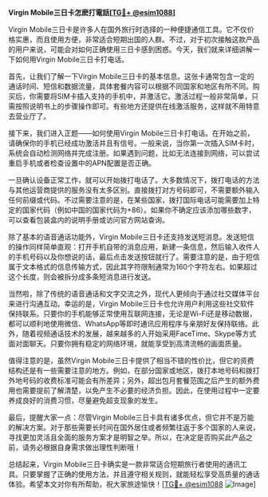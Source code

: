 **Virgin Mobile三日卡怎麽打電話[[TG💪+ @esim1088](https://t.me/s/esim1088)]**

Virgin Mobile三日卡是许多人在国外旅行时选择的一种便捷通信工具。它不仅价格实惠，而且使用方便，非常适合短期出国的人群。不过，对于初次接触这款产品的用户来说，可能会对如何正确使用三日卡感到困惑。今天，我们就来详细讲解一下如何用Virgin Mobile三日卡打电话。

首先，让我们了解一下Virgin Mobile三日卡的基本信息。这张卡通常包含一定的通话时间、短信和数据流量，具体套餐内容可以根据不同国家和地区有所不同。购买后，你需要将SIM卡插入支持的手机中，并激活它。激活过程一般非常简单，只需按照说明书上的步骤操作即可。有些地方还提供在线激活服务，这样就不用特意去营业厅了。

接下来，我们进入正题——如何使用Virgin Mobile三日卡打电话。在开始之前，请确保你的手机已经成功激活并且有信号。一般来说，当你第一次插入SIM卡时，系统会自动检测网络并完成注册。如果遇到问题，比如无法连接到网络，可以尝试重启手机或者检查设置中的APN配置是否正确。

一旦确认设备正常工作，就可以开始拨打电话了。大多数情况下，拨打电话的方法与其他运营商提供的服务没有太多区别。直接拨打对方号码即可，不需要额外输入任何前缀或代码。不过需要注意的是，在某些国家，拨打国际电话可能需要加上特定的国家代码（例如中国的国家代码为+86）。如果你不确定应该添加哪些数字，可以查看包装盒内的说明手册或访问官方网站查询。

除了基本的语音通话功能外，Virgin Mobile三日卡还支持发送短消息。发送短信的操作同样简单直观：打开手机自带的消息应用，新建一条信息，然后输入收件人的手机号码以及你想说的话，最后点击发送按钮就行了。需要注意的是，由于短信属于文本格式的信息传输方式，因此其字符限制通常为160个字符左右。如果超过这个长度，则会被拆分成多条短消息进行发送。

当然啦，除了传统的语音通话和文字交流之外，现代人更倾向于通过社交媒体平台来进行沟通互动。幸运的是，Virgin Mobile三日卡也允许用户利用这些社交软件保持联系。只要你的手机能够正常使用互联网连接，无论是Wi-Fi还是移动数据，都可以顺利地使用微信、WhatsApp等即时通讯应用程序与亲朋好友保持联络。此外，随着视频通话技术的发展，越来越多的人开始采用FaceTime、Skype等方式面对面聊天。只要你拥有稳定的网络环境，就能享受到高清流畅的画面质量。

值得注意的是，虽然Virgin Mobile三日卡提供了相当不错的性价比，但它的资费结构还是有一些需要注意的地方。例如，在部分国家或地区，拨打本地号码和拨打外地号码的收费标准可能会有所差异；另外，超出包月套餐范围之后产生的额外费用也需要提前了解清楚，以免产生不必要的经济负担。因此，在使用过程中一定要养成良好的消费习惯，尽量避免超支现象的发生。

最后，提醒大家一点：尽管Virgin Mobile三日卡具有诸多优点，但它并不是万能的解决方案。对于那些需要长时间在国外居住或者频繁往返于多个国家的人来说，寻找更加灵活且全面的服务方案才是明智之举。所以，在决定是否购买此产品之前，请务必根据自身需求做出理性判断哦！

总结起来，Virgin Mobile三日卡确实是一款非常适合短期旅行者使用的通讯工具。只要掌握了正确的使用方法，并且遵守相关规则，就能轻松享受高质量的通话体验。希望本文对你有所帮助，祝大家旅途愉快！[[TG💪+ @esim1088](https://t.me/s/esim1088) ![Image](https://i.postimg.cc/4NQfJmqS/Snipaste-2025-05-13-00-14-12.png)]